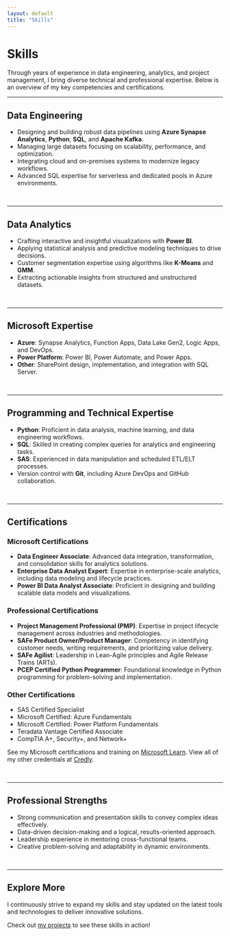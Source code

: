 ```yaml
---
layout: default
title: "Skills"
---
```


# Skills  

Through years of experience in data engineering, analytics, and project management, I bring diverse technical and professional expertise. Below is an overview of my key competencies and certifications.  

---

## **Data Engineering**  
- Designing and building robust data pipelines using **Azure Synapse Analytics**, **Python**, **SQL**, and **Apache Kafka**.  
- Managing large datasets focusing on scalability, performance, and optimization.  
- Integrating cloud and on-premises systems to modernize legacy workflows.  
- Advanced SQL expertise for serverless and dedicated pools in Azure environments.  

<br>

---

## **Data Analytics**  
- Crafting interactive and insightful visualizations with **Power BI**.  
- Applying statistical analysis and predictive modeling techniques to drive decisions.  
- Customer segmentation expertise using algorithms like **K-Means** and **GMM**.  
- Extracting actionable insights from structured and unstructured datasets.  

<br>

---

## **Microsoft Expertise**  
- **Azure**: Synapse Analytics, Function Apps, Data Lake Gen2, Logic Apps, and DevOps.  
- **Power Platform**: Power BI, Power Automate, and Power Apps.  
- **Other**: SharePoint design, implementation, and integration with SQL Server.  

<br>

---

## **Programming and Technical Expertise**  
- **Python**: Proficient in data analysis, machine learning, and data engineering workflows.  
- **SQL**: Skilled in creating complex queries for analytics and engineering tasks.  
- **SAS**: Experienced in data manipulation and scheduled ETL/ELT processes.  
- Version control with **Git**, including Azure DevOps and GitHub collaboration.  

<br>

---

## **Certifications**  

### **Microsoft Certifications**  
- **Data Engineer Associate**: Advanced data integration, transformation, and consolidation skills for analytics solutions.  
- **Enterprise Data Analyst Expert**: Expertise in enterprise-scale analytics, including data modeling and lifecycle practices.  
- **Power BI Data Analyst Associate**: Proficient in designing and building scalable data models and visualizations.

### **Professional Certifications**  
- **Project Management Professional (PMP)**: Expertise in project lifecycle management across industries and methodologies.  
- **SAFe Product Owner/Product Manager**: Competency in identifying customer needs, writing requirements, and prioritizing value delivery.  
- **SAFe Agilist**: Leadership in Lean-Agile principles and Agile Release Trains (ARTs).  
- **PCEP Certified Python Programmer**: Foundational knowledge in Python programming for problem-solving and implementation.  

### **Other Certifications**  
- SAS Certified Specialist  
- Microsoft Certified: Azure Fundamentals  
- Microsoft Certified: Power Platform Fundamentals  
- Teradata Vantage Certified Associate  
- CompTIA A+, Security+, and Network+  

See my Microsoft certifications and training on [Microsoft Learn](https://learn.microsoft.com/en-us/users/scottmcqueen-9826/transcript). View all of my other credentials at [Credly](https://www.credly.com/users/scott-mcqueen). 

<br>

---

## **Professional Strengths**  
- Strong communication and presentation skills to convey complex ideas effectively.  
- Data-driven decision-making and a logical, results-oriented approach.  
- Leadership experience in mentoring cross-functional teams.  
- Creative problem-solving and adaptability in dynamic environments.  

<br>

---

## **Explore More**  

I continuously strive to expand my skills and stay updated on the latest tools and technologies to deliver innovative solutions.  

Check out [my projects](/projects/) to see these skills in action!  

<br>
